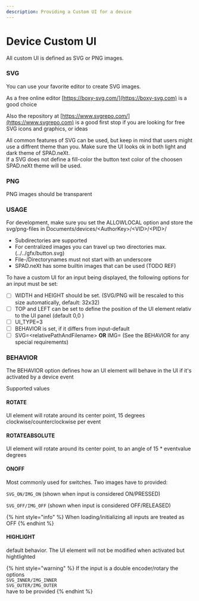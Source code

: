 ```yaml
---
description: Providing a Custom UI for a device
---
```


# Device Custom UI

All custom UI is defined as SVG or PNG images.&#x20;

### SVG

You can use your favorite editor to create SVG images.&#x20;

As a free online editor [https://boxy-svg.com/](https://boxy-svg.com) is a good choice

Also the repository at [https://www.svgrepo.com/](https://www.svgrepo.com) is a good first stop if you are looking for free SVG icons and graphics, or ideas

All common features of SVG can be used, but keep in mind that users might use a diffrent theme than you. Make sure the UI looks ok in both light and dark theme of SPAD.neXt.\
If a SVG does not define a fill-color the button text color of the choosen SPAD.neXt theme will be used.

### PNG

PNG images should be transparent&#x20;

### USAGE

For development, make sure you set the ALLOWLOCAL option and store the svg/png-files in Documents/devices/\<AuthorKey>/\<VID>/\<PID>/

* Subdirectories are supported
* For centralized images you can travel up two directories max. (../../gfx/button.svg)
* File-/Directorynames must not start with an underscore
* SPAD.neXt has some builtin images that can be used (TODO REF)

To have a custom UI for an input being displayed, the following options for an input must be set:

* [ ] WIDTH and HEIGHT should be set. (SVG/PNG will be rescaled to this size automatically, default: 32x32)
* [ ] TOP and LEFT can be set to define the position of the UI element relativ to the UI panel (default 0,0 )
* [ ] UI\_TYPE=3
* [ ] BEHAVIOR is set, if it differs from input-default
* [ ] SVG=\<relativePathAndFilename> **OR** IMG= (See the BEHAVIOR for any special requirements)

### BEHAVIOR

The BEHAVIOR option defines how an UI element will behave in the UI if it's activated by a device event

Supported values

#### ROTATE

UI element will rotate around its center point, 15 degrees clockwise/counterclockwise per event

#### ROTATEABSOLUTE

UI element will rotate around its center point, to an angle of 15 \* eventvalue  degrees&#x20;

#### ONOFF

Most commonly used for switches. Two images have to provided:

`SVG_ON/IMG_ON` (shown when input is considered ON/PRESSED)

`SVG_OFF/IMG_OFF` (shown when input is considered OFF/RELEASED)

{% hint style="info" %}
When loading/initializing all inputs are treated as OFF
{% endhint %}

#### HIGHLIGHT&#x20;

default behavior. The UI element will not be modified when activated but hightlighted&#x20;

{% hint style="warning" %}
If the  input is a double encoder/rotary the options\
`SVG_INNER/IMG_INNER`\
`SVG_OUTER/IMG_OUTER`\
have to be provided
{% endhint %}
